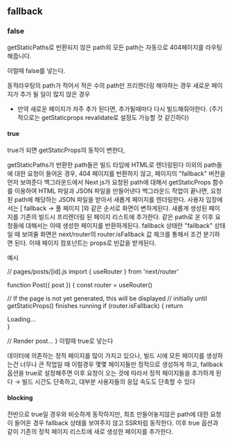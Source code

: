 ## fallback

### false

getStaticPaths로 반환되지 않은 path외 모든 path는 자동으로 404페이지를 라우팅해줍니다.

이럴때 false를 넣는다.

동적라우팅의 path가 적어서 적은 수의 path만 프리렌더링 해야하는 경우
새로운 페이지가 추가 될 일이 많지 않은 경우

-   만약 새로운 페이지가 자주 추가 된다면, 추가될때마다 다시 빌드해줘야한다. (주기적으로는 getStaticprops revalidate로 설정도 가능할 것 같긴하다)
    
    

#### true

true가 되면 getStaticProps의 동작이 변한다,

getStaticPaths가 반환한 path들은 빌드 타임에 HTML로 렌더링된다
이외의 path들에 대한 요청이 들어온 경우, 404 페이지를 반환하지 않고, 페이지의 "fallback" 버전을 먼저 보여준다
백그라운드에서 Next js가 요청된 path에 대해서 getStaticProps 함수를 이용하여 HTML 파일과 JSON 파일을 만들어낸다
백그라운드 작업이 끝나면, 요청된 path에 해당하는 JSON 파일을 받아서 새롭게 페이지를 렌더링한다. 사용자 입장에서는 [ fallback → 풀 페이지 ]와 같은 순서로 화면이 변하게된다.
새롭게 생성된 페이지를 기존의 빌드시 프리렌더링 된 페이지 리스트에 추가한다. 같은 path로 온 이후 요청들에 대해서는 이때 생성한 페이지를 반환하게된다.
fallback 상태란
"fallback" 상태일 때 보여줄 화면은 next/router의 router.isFallback 값 체크를 통해서 조건 분기하면 된다. 이때 페이지 컴포넌트는 props로 빈값을 받게된다.

예시

// pages/posts/[id].js
import { useRouter } from 'next/router'

function Post({ post }) {
const router = useRouter()

// If the page is not yet generated, this will be displayed
// initially until getStaticProps() finishes running
if (router.isFallback) {
return <div>Loading...</div>
}

// Render post...
}
이럴때 true로 넣는다

데이터에 의존하는 정적 페이지를 많이 가지고 있으나, 빌드 시에 모든 페이지를 생성하는건 너무나 큰 작업일 때
이럴경우 몇몇 페이지들만 정적으로 생성하게 하고, fallback 옵션을 true로 설정해주면 이후 요청이 오는 것에 따라서 정적 페이지들을 추가하게 된다
→ 빌드 시간도 단축하고, 대부분 사용자들의 응답 속도도 단축할 수 있다
#### blocking

전반으로 true일 경우와 비슷하게 동작하지만, 최초 만들어놓지않은 path에 대한 요청이 들어온 경우 fallback 상태를 보여주지 않고 SSR처럼 동작한다. 이후 true 옵션과 같이 기존의 정적 페이지 리스트에 새로 생성한 페이지를 추가한다.

